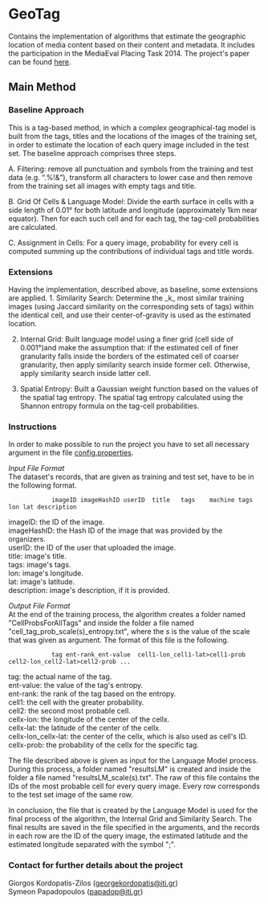 GeoTag
======

Contains the implementation of algorithms that estimate the geographic location of media content based on their content and metadata. It includes the participation in the MediaEval Placing Task 2014. The project's paper can be found <a href="http://ceur-ws.org/Vol-1263/mediaeval2014_submission_44.pdf">here</a>.



<h2>Main Method</h2>

<h3>Baseline Approach</h3>
This is a tag-based method, in which a complex geographical-tag model is built from the tags, titles and the locations of the images of the training set, in order to estimate the location of each query image included in the test set. The baseline approach comprises three steps.

A. Filtering: remove all punctuation and symbols from the training and test data (e.g. “.%!&”), transform all characters to lower case and then remove from the training set all images with empty tags and title.

B. Grid Of Cells & Language Model: Divide the earth surface in cells with a side length of 0.01° for both latitude and longitude (approximately 1km near equator). Then for each such cell and for each tag, the tag-cell probabilities are calculated.

C. Assignment in Cells: For a query image, probability for every cell is computed summing up the contributions of individual tags and title words.



<h3>Extensions</h3>
Having the implementation, described above, as baseline, some extensions are applied. 
1. Similarity Search: Determine the _k_ most similar training images (using Jaccard similarity on the corresponding sets of tags) within the identical cell, and use their center-of-gravity is used as the estimated location.

2. Internal Grid: Built language model using a finer grid (cell side of 0.001°)and make the assumption that: if the estimated cell of finer granularity falls inside the borders of the estimated cell of coarser granularity, then apply similarity search inside former cell. Otherwise, apply similarity search inside latter cell.

3. Spatial Entropy: Built a Gaussian weight function based on the values of the spatial tag entropy. The spatial tag entropy calculated using the Shannon entropy formula on the tag-cell probabilities.



<h3>Instructions</h3>

In order to make possible to run the project you have to set all necessary argument in the file <a href="">config.properties</a>. 


_Input File Format_		
The dataset's records, that are given as training and test set, have to be in the following format.

				imageID	imageHashID	userID	title	tags	machine tags	lon	lat	description
				
imageID: the ID of the image.<br>
imageHashID: the Hash ID of the image that was provided by the organizers.<br>
userID: the ID of the user that uploaded the image.<br>
title: image's title.<br>
tags: image's tags.<br>
lon: image's longitude.<br>
lat: image's latitude.<br>
description: image's description, if it is provided. 


_Output File Format_	
At the end of the training process, the algorithm creates a folder named "CellProbsForAllTags" and inside the folder a file named "cell_tag_prob_scale(s)_entropy.txt", where the _s_ is the value of the scale that was given as argument. The format of this file is the following.

				tag	ent-rank_ent-value	cell1-lon_cell1-lat>cell1-prob	cell2-lon_cell2-lat>cell2-prob ...
				
tag: the actual name of the tag.<br>
ent-value: the value of the tag's entropy.<br>
ent-rank: the rank of the tag based on the entropy.<br>
cell1: the cell with the greater probability.<br>
cell2: the second most probable cell.<br>
cellx-lon: the longitude of the center of the cellx.<br>
cellx-lat: the latitude of the center of the cellx.<br>
cellx-lon_cellx-lat: the center of the cellx, which is also used as cell's ID.<br>
cellx-prob: the probability of the cellx for the specific tag.

The file described above is given as input for the Language Model process. During this process, a folder named "resultsLM" is created and inside the folder a file named "resultsLM_scale(s).txt". The raw of this file contains the IDs of the most probable cell for every query image. Every row corresponds to the test set image of the same row.

In conclusion, the file that is created by the Language Model is used for the final process of the algorithm, the Internal Grid and Similarity Search. The final results are saved in the file specified in the arguments, and the records in each row are the ID of the query image, the estimated latitude and the estimated longitude separated with the symbol ";".



<h3>Contact for further details about the project</h3>

Giorgos Kordopatis-Zilos (georgekordopatis@iti.gr)<br>
Symeon Papadopoulos (papadop@iti.gr)